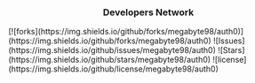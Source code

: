 <h3 align="center">Developers Network</h3>
[![forks](https://img.shields.io/github/forks/megabyte98/auth0)](https://img.shields.io/github/forks/megabyte98/auth0)
![Issues](https://img.shields.io/github/issues/megabyte98/auth0)
![Stars](https://img.shields.io/github/stars/megabyte98/auth0)
![license](https://img.shields.io/github/license/megabyte98/auth0)
